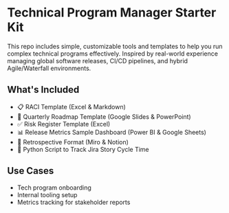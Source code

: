 # Technical Program Manager Starter Kit

This repo includes simple, customizable tools and templates to help you run complex technical programs effectively. Inspired by real-world experience managing global software releases, CI/CD pipelines, and hybrid Agile/Waterfall environments.

## What's Included
- 📋 RACI Template (Excel & Markdown)
- 📅 Quarterly Roadmap Template (Google Slides & PowerPoint)
- ✅ Risk Register Template (Excel)
- 📊 Release Metrics Sample Dashboard (Power BI & Google Sheets)
- 🧠 Retrospective Format (Miro & Notion)
- 🔧 Python Script to Track Jira Story Cycle Time

## Use Cases
- Tech program onboarding
- Internal tooling setup
- Metrics tracking for stakeholder reports
